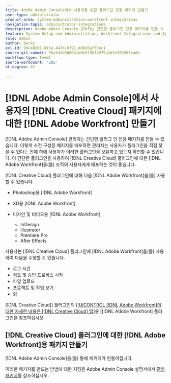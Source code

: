```yaml
---
title: Adobe Admin Console에서 사용자를 위한 플러그인 전용 패키지 만들기
user-type: administrator
product-area: system-administration;workfront-integrations
navigation-topic: administrator-integrations
description: Adobe Admin Console 관리자는 간단한 플러그인 전용 패키지를 만들 수 있습니다. 이렇게 사전 구성된 패키지를 배포하면 관리자는 사용자가 플러그인을 직접 찾을 수 있다는 전제 하에 사용자가 이러한 플러그인을 보유하고 있는지 확인할 수 있습니다. 이러한 간단한 플러그인을 사용하여 조직의 사용자에게 Creative Cloud 플러그인용 Adobe Workfront을 배포하는 것이 좋습니다.
feature: System Setup and Administration, Workfront Integrations and Apps
role: Admin
author: Becky
exl-id: 99c40201-815e-447d-b791-dd026af55ec1
source-git-commit: 55c8a3e5d0041a0e975bfd979a2d2e38930fea8d
workflow-type: tm+mt
source-wordcount: '205'
ht-degree: 4%

---
```


# [!DNL Adobe Admin Console]에서 사용자의 [!DNL Creative Cloud] 패키지에 대한 [!DNL Adobe Workfront] 만들기

[!DNL Adobe Admin Console] 관리자는 간단한 플러그 인 전용 패키지를 만들 수 있습니다. 이렇게 사전 구성된 패키지를 배포하면 관리자는 사용자가 플러그인을 직접 찾을 수 있다는 전제 하에 사용자가 이러한 플러그인을 보유하고 있는지 확인할 수 있습니다. 이 간단한 플러그인을 사용하여 [!DNL Creative Cloud] 플러그인에 대한 [!DNL Adobe Workfront]을(를) 조직의 사용자에게 배포하는 것이 좋습니다.

[!DNL Creative Cloud] 플러그인에 대해 다음 [!DNL Adobe Workfront]을(를) 사용할 수 있습니다.

* Photoshop용 [!DNL Adobe Workfront]
* XD용 [!DNL Adobe Workfront]
* 디자인 및 비디오용 [!DNL Adobe Workfront]

   * InDesign
   * Illustrator
   * Premiere Pro
   * After Effects

사용자는 [!DNL Creative Cloud] 플러그인에 [!DNL Adobe Workfront]을(를) 사용하여 다음을 수행할 수 있습니다.

* 로그 시간
* 검토 및 승인 프로세스 시작
* 파일 업로드
* 프로젝트 및 작업 보기
* 외

[!DNL Creative Cloud]&rbrack; 플러그인의 [[!UICONTROL [!DNL Adobe Workfront]에 대한 자세한 내용은  [!DNL Creative Cloud] 앱]](/help/quicksilver/workfront-integrations-and-apps/adobe-workfront-for-creative-cloud/wf-adobe-cc.md)용 &lbrack;[!DNL Adobe Workfront] 플러그인을 참조하십시오.

## [!DNL Creative Cloud] 플러그인에 대한 [!DNL Adobe Workfront]용 패키지 만들기

[!DNL Adobe Admin Console]을(를) 통해 패키지가 만들어집니다.

이러한 패키지를 만드는 방법에 대한 지침은 Adobe Admin Console 설명서에서 [관리 패키지](https://helpx.adobe.com/enterprise/using/create-nul-packages.html#managed-packages)를 참조하십시오.
